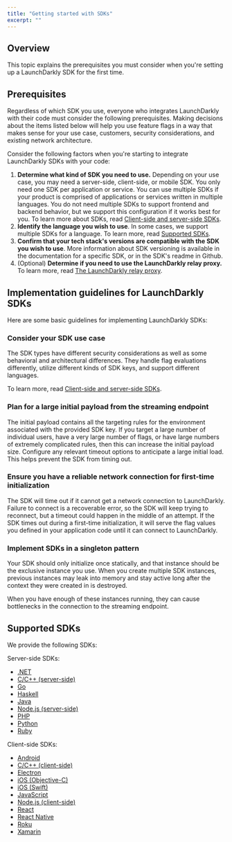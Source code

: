 ```yaml
---
title: "Getting started with SDKs"
excerpt: ""
---
```

## Overview
This topic explains the prerequisites you must consider when you're setting up a LaunchDarkly SDK for the first time.
## Prerequisites
Regardless of which SDK you use, everyone who integrates LaunchDarkly with their code must consider the following prerequisites. Making decisions about the items listed below will help you use feature flags in a way that makes sense for your use case, customers, security considerations, and existing network architecture.

Consider the following factors when you're starting to integrate LaunchDarkly SDKs with your code:

1. **Determine what kind of SDK you need to use.** 
 Depending on your use case, you may need a server-side, client-side, or mobile SDK. 
 You only need one SDK per application or service. You can use multiple SDKs if your product is comprised of applications or services written in multiple languages. 
 You do not need multiple SDKs to support frontend and backend behavior, but we support this configuration if it works best for you.
 To learn more about SDKs, read [Client-side and server-side SDKs](./client-side-and-server-side).
2. **Identify the language you wish to use**. In some cases, we support multiple SDKs for a language. To learn more, read [Supported SDKs](#supported-sdks).
3. **Confirm that your tech stack's versions are compatible with the SDK you wish to use**. More information about SDK versioning is available in the documentation for a specific SDK, or in the SDK's readme in Github.
4. (Optional) **Determine if you need to use the LaunchDarkly relay proxy.** 
 To learn more, read [The LaunchDarkly relay proxy](./the-relay-proxy).

## Implementation guidelines for LaunchDarkly SDKs
Here are some basic guidelines for implementing LaunchDarkly SDKs:

### Consider your SDK use case
The SDK types have different security considerations as well as some behavioral and architectural differences. They handle flag evaluations differently, utilize different kinds of SDK keys, and support different languages.

To learn more, read [Client-side and server-side SDKs](./client-side-and-server-side).

### Plan for a large initial payload from the streaming endpoint
The initial payload contains all the targeting rules for the environment associated with the provided SDK key. If you target a large number of individual users, have a very large number of flags, or have large numbers of extremely complicated rules, then this can increase the initial payload size. Configure any relevant timeout options to anticipate a large initial load. This helps prevent the SDK from timing out.

### Ensure you have a reliable network connection for first-time initialization
The SDK will time out if it cannot get a network connection to LaunchDarkly. Failure to connect is a recoverable error, so the SDK will keep trying to reconnect, but a timeout could happen in the middle of an attempt. If the SDK times out during a first-time initialization, it will serve the flag values you defined in your application code until it can connect to LaunchDarkly.

### Implement SDKs in a singleton pattern
Your SDK should only initialize once statically, and that instance should be the exclusive instance you use. When you create multiple SDK instances, previous instances may leak into memory and stay active long after the context they were created in is destroyed. 

When you have enough of these instances running, they can cause bottlenecks in the connection to the streaming endpoint.

## <a name="supported-sdks"></a>Supported SDKs
We provide the following SDKs:

Server-side SDKs:

* [.NET](./dotnet-sdk-reference)
* [C/C++ (server-side)](./c-server-sdk-reference)
* [Go](./go-sdk-reference)
* [Haskell](./haskell-server-sdk-reference) 
* [Java](./java-sdk-reference)
* [Node.js (server-side)](./node-sdk-reference)
* [PHP](./php-sdk-reference)
* [Python](./python-sdk-reference)
* [Ruby](./ruby-sdk-reference)

Client-side SDKs:

* [Android](./android-sdk-reference)
* [C/C++ (client-side)](./c-sdk-reference)
* [Electron](./electron-sdk-reference)
* [iOS (Objective-C)](./ios-objc-sdk-reference)
* [iOS (Swift)](./ios-sdk-reference)
* [JavaScript](./js-sdk-reference)
* [Node.js (client-side)](./node-client-sdk-reference)
* [React](./react-sdk-reference)
* [React Native](./react-native-sdk-reference)
* [Roku](./roku-sdk-reference) 
* [Xamarin](./xamarin-sdk-reference)